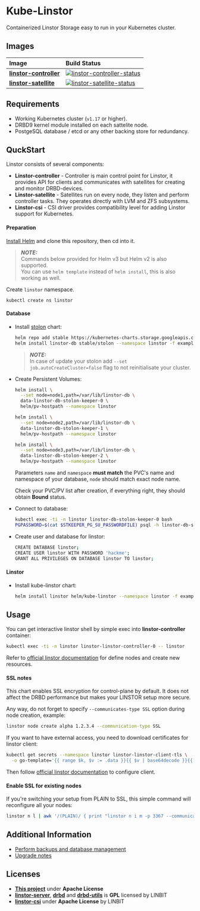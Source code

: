 # Kube-Linstor

Containerized Linstor Storage easy to run in your Kubernetes cluster.

## Images


| Image                    | Build Status                                                                      |
|:-------------------------|:----------------------------------------------------------------------------------|
| **[linstor-controller]** | [![linstor-controller-status]](https://hub.docker.com/r/kvaps/linstor-controller) |
| **[linstor-satellite]**  | [![linstor-satellite-status]](https://hub.docker.com/r/kvaps/linstor-satellite)   |

[linstor-controller]: dockerfiles/linstor-controller/Dockerfile
[linstor-controller-status]: https://img.shields.io/docker/cloud/build/kvaps/linstor-controller.svg
[linstor-satellite]: dockerfiles/linstor-controller/Dockerfile
[linstor-satellite-status]: https://img.shields.io/docker/cloud/build/kvaps/linstor-satellite.svg

## Requirements

* Working Kubernetes cluster (`v1.17` or higher).
* DRBD9 kernel module installed on each sattelite node.
* PostgeSQL database / etcd or any other backing store for redundancy.

## QuckStart

Linstor consists of several components:

* **Linstor-controller** - Controller is main control point for Linstor, it provides API for clients and communicates with satellites for creating and monitor DRBD-devices.
* **Linstor-satellite** - Satellites run on every node, they listen and perform controller tasks. They operates directly with LVM and ZFS subsystems.
* **Linstor-csi** - CSI driver provides compatibility level for adding Linstor support for Kubernetes.

#### Preparation

[Install Helm](https://helm.sh/docs/intro/) and clone this repository, then cd into it.

> **_NOTE:_**  
> Commands below provided for Helm v3 but Helm v2 is also supported.  
> You can use `helm template` instead of `helm install`, this is also working as well.

Create `linstor` namespace.
```
kubectl create ns linstor
```

#### Database

* Install [stolon](https://github.com/helm/charts/tree/master/stable/stolon) chart:

  ```bash
  helm repo add stable https://kubernetes-charts.storage.googleapis.com
  helm install linstor-db stable/stolon --namespace linstor -f examples/linstor-db.yaml
  ```

  > **_NOTE:_**  
  > In case of update your stolon add `--set job.autoCreateCluster=false` flag to not reinitialisate your cluster.

* Create Persistent Volumes:
  ```bash
  helm install \
    --set node=node1,path=/var/lib/linstor-db \
    data-linstor-db-stolon-keeper-0 \
    helm/pv-hostpath --namespace linstor

  helm install \
    --set node=node2,path=/var/lib/linstor-db \
    data-linstor-db-stolon-keeper-1 \
    helm/pv-hostpath --namespace linstor

  helm install \
    --set node=node3,path=/var/lib/linstor-db \
    data-linstor-db-stolon-keeper-2 \
    helm/pv-hostpath --namespace linstor
  ```

  Parameters `name` and `namespace` **must match** the PVC's name and namespace of your database, `node` should match exact node name.

  Check your PVC/PV list after creation, if everything right, they should obtain **Bound** status.

* Connect to database:
  ```bash
  kubectl exec -ti -n linstor linstor-db-stolon-keeper-0 bash
  PGPASSWORD=$(cat $STKEEPER_PG_SU_PASSWORDFILE) psql -h linstor-db-stolon-proxy -U stolon postgres
  ```

* Create user and database for linstor:
  ```bash
  CREATE DATABASE linstor;
  CREATE USER linstor WITH PASSWORD 'hackme';
  GRANT ALL PRIVILEGES ON DATABASE linstor TO linstor;
  ```

#### Linstor

* Install kube-linstor chart:

  ```bash
  helm install linstor helm/kube-linstor --namespace linstor -f examples/linstor.yaml
  ```

## Usage

You can get interactive linstor shell by simple exec into **linstor-controller** container:

```bash
kubectl exec -ti -n linstor linstor-linstor-controller-0 -- linstor
```

Refer to [official linstor documentation](https://docs.linbit.com/linbit-docs/) for define nodes and create new resources.

#### SSL notes

This chart enables SSL encryption for control-plane by default. It does not affect the DRBD performance but makes your LINSTOR setup more secure.

Any way, do not forget to specify `--communicates-type SSL` option during node creation, example:

```bash
linstor node create alpha 1.2.3.4 --communication-type SSL
```

If you want to have external access, you need to download certificates for linstor client:

```bash
kubectl get secrets --namespace linstor linstor-linstor-client-tls \
  -o go-template='{{ range $k, $v := .data }}{{ $v | base64decode }}{{ end }}'
```

Then follow [official linstor documentation](https://www.linbit.com/drbd-user-guide/users-guide-linstor/#s-rest-api-https-restricted-client) to configure client.

#### Enable SSL for existing nodes

If you're switching your setup from PLAIN to SSL, this simple command will reconfigure all your nodes:

```bash
linstor n l | awk '/(PLAIN)/ { print "linstor n i m -p 3367 --communication-type SSL " $2 " default" }' | sh -ex
```

## Additional Information

* [Perform backups and database management](docs/BACKUP.md)
* [Upgrade notes](docs/UPGRADE.md)

## Licenses

* **[This project](LICENSE)** under **Apache License**
* **[linstor-server]**, **[drbd]** and **[drbd-utils]** is **GPL** licensed by LINBIT
* **[linstor-csi]** under **Apache License** by LINBIT

[linstor-server]: https://github.com/LINBIT/linstor-server/blob/master/COPYING
[drbd]: https://github.com/LINBIT/drbd-9.0/blob/master/COPY
[drbd-utils]: https://github.com/LINBIT/drbd-utils/blob/master/COPYING
[linstor-csi]: https://github.com/piraeusdatastore/linstor-csi/blob/master/LICENSE
